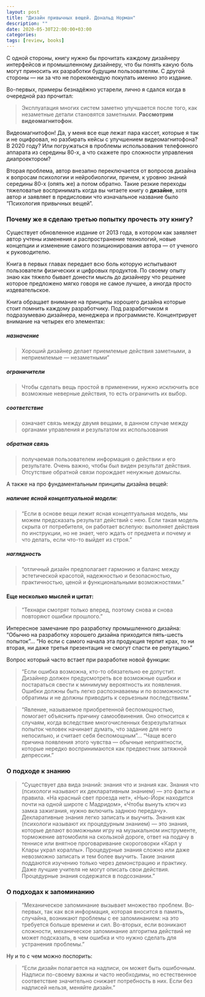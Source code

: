 ```yaml
---
layout: post
title: "Дизайн привычных вещей. Дональд Норман"
description: ""
date: 2020-05-30T22:00:00+03:00
categories:
tags: [review, books]
---
```

С одной стороны, книгу нужно бы прочитать каждому дизайнеру интерфейсов и промышленному дизайнеру, что бы понять какую боль могут приносить их разработки будущим пользователям. С другой стороны — ни за что не порекомендую покупать именно это издание. 
<!--more-->
Во-первых, примеры безнадёжно устарели, лично я сдался когда в очередной раз прочитал:
> Эксплуатация многих систем заметно улучшается после того, как незаметные детали становятся заметными. **Рассмотрим видеомагнитофон**.

Видеомагнитофон!  Да, у меня все еще лежат пара кассет, которые я так и не оцифровал, но разбирать кейсы с улучшением видеомагнитофона? В 2020 году? Или погружаться в проблемы использования телефонного аппарата из середины 80-х, а что скажете про сложности управления диапроектором? 

Вторая проблема, автор внезапно переключается от вопросов дизайна к вопросам психологии и нейробиологии, причем, к уровню знаний середины 80-х (опять же) а потом обратно. Такие резкие переходы тяжеловатые воспринимать когда вы читаете книгу о **дизайне**, хотя автор и заявляет в предисловии что изначальное название было “Психология привычных вещей”.

### Почему же я сделаю третью попытку прочесть эту книгу?
Существует обновленное издание от 2013 года, в котором как заявляет автор учтены изменения и распространение технологий, новые концепции и изменение самого позиционирования автора — от ученого к руководителю.

Книга в первых главах передает всю боль которую испытывают пользователи физических и цифровых продуктов. По своему опыту знаю как тяжело бывает донести мысль до дизайнеру что решение которое предложено мягко говоря не самое лучшее, а иногда просто издевательское.

Книга обращает внимание на принципы хорошего дизайна которые стоит помнить каждому разработчику. Под разработчиком я подразумеваю дизайнера, менеджера и программисте.  Концентрирует внимание  на четырех его элементах: 
##### назначение 
> Хороший дизайнер делает приемлемые действия заметными, а неприемлемые — незаметными”
##### ограничители
> Чтобы сделать вещь простой в применении, нужно исключить все возможные неверные действия, то есть ограничить их выбор.
##### соответствие
> означает связь между двумя вещами, в данном случае между органами управления и результатом их использования

##### обратная связь
> получаемая пользователем информация о действии и его результате. Очень важно, чтобы был виден результат действия. Отсутствие обратной связи порождает ненужные домыслы.

А также на про фундаментальным принципы дизайна вещей: 
##### наличие ясной концептуальной модели:
>  “Если в основе вещи лежит ясная концептуальная модель, мы можем предсказать результат действий с нею. Если такая модель скрыта от потребителя, он работает вслепую: выполняет действия по инструкции, но не знает, чего ждать от предмета и почему и что делать, если что-то выйдет из строя.”
##### наглядность
> “отличный дизайн предполагает гармонию и баланс между эстетической красотой, надежностью и безопасностью, практичностью, ценой и функциональными возможностями.”
#### Еще несколько мыслей и цитат:
> “Технари смотрят только вперед, поэтому снова и снова повторяют ошибки прошлого.”

  Интересное замечание про разработку промышленного дизайна:
“Обычно на разработку хорошего дизайна приходится пять-шесть попыток”… “Но если с самого начала эта продукция терпит крах, то ни вторая, ни даже третья презентация не смогут спасти ее репутацию.”



Вопрос который часто встает при разработке новой функции:

> “Если ошибка возможна, кто-то обязательно ее допустит. Дизайнер должен предусмотреть все возможные ошибки и постараться свести к минимуму вероятность их появления. Ошибки должны быть легко распознаваемы и по возможности обратимы и не должны приводить к серьезным последствиям.”

> “Явление, называемое приобретенной беспомощностью, помогает объяснить причину самообвинения. Оно относится к случаям, когда вследствие многочисленных безрезультатных попыток человек начинает думать, что задание для него непосильно, и считает себя беспомощным”… “Чаще всего причина появления этого чувства — обычные неприятности, которые нередко воспринимаются как предвестник затяжной депрессии.”


### О подходе к знанию

> “Существует два вида знаний: знания что и знания как. Знания что (психологи называют их декларативным знанием) — это факты и правила. «На красный свет проезда нет», «Нью-Йорк находится почти на одной широте с Мадридом», «Чтобы вынуть ключ из замка зажигания, нужно включить заднюю передачу». Декларативные знания легко записать и выучить. Знания как (психологи называют их процедурным знанием) — это знания, которые делают возможными игру на музыкальном инструменте, торможение автомобиля на скользкой дороге, ответ на подачу в теннисе или внятное проговаривание скороговорки «Карл у Клары украл кораллы». Процедурные знания сложно или даже невозможно записать и тем более выучить. Такие знания поддаются изучению только через демонстрацию и практику. Даже лучшие учителя не могут описать свои действия. Процедурные знания содержатся в подсознании.”

### О подходах к запоминанию 

> “Механическое запоминание вызывает множество проблем. Во-первых, так как вся информация, которая вносится в память, случайна, возникают проблемы с ее запоминанием: на это требуется больше времени и сил. Во-вторых, если возникают сложности, механическое запоминание алгоритма действий не может подсказать, в чем ошибка и что нужно сделать для устранения проблемы.”

Ну и то с чем можно поспорить:

> “Если дизайн полагается на надписи, он может быть ошибочным. Надписи по-своему важны и часто необходимы, но естественное соответствие значительно снижает потребность в них. Если без надписей нельзя, меняйте дизайн.”